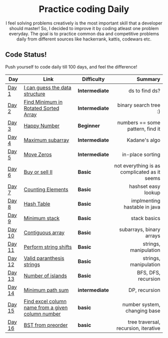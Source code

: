 
<h1 align="center">
  Practice coding Daily
</h1>

<p align="center">
  I feel solving problems creatively is the most important skill that a developer should master! 
  So, I decided to improve it by coding atleast one problem everyday.
  The goal is to practice common dsa and competitive problems daily from different sources like hackerrank, kattis, codewars etc.
</p>


## Code Status!

Push yourself to code daily till 100 days, and feel the difference!

| Day | Link | Difficulty | Summary
| ---------- | ------------ | ----- | -------------: |
| [Day 1](./Each%20day%20code%day!/kattis/find%datastructure/) | [I can guess the data structure](https://open.kattis.com/problems/guessthedatastructure/) | **Intermediate** |ds to find ds?|
| [Day 2](./Each%20day%20code%day!/leetcode/Find%20Minimum%20in%20Rotated%20Sorted%20Array/) | [Find Minimum in Rotated Sorted Array](https://leetcode.com/problems/find-minimum-in-rotated-sorted-array) | **Intermediate** |binary search tree :) |
| [Day 3](./Each%20day%20code%day!/leetcode/Happy%2Number/) | [Happy Number](https://leetcode.com/explore/other/card/30-day-leetcoding-challenge/528/week-1/3284/) | **Beginner** |numbers == some pattern, find it|
| [Day 4](./Each%20day%20code%day!/leetcode/Maximum%20subarray/) | [Maximum subarray](https://leetcode.com/explore/other/card/30-day-leetcoding-challenge/528/week-1/3285/) | **Intermediate** | Kadane's algo |
| [Day 5](./Each%20day%20code%day!/leetcode/Move%20zeros/) | [Move Zeros](https://leetcode.com/explore/other/card/30-day-leetcoding-challenge/528/week-1/3286/) | **Intermediate** | in-place sorting |
| [Day 6](./Each%20day%20code%day!/leetcode/buy%20sell%20II/) | [Buy or sell II](https://leetcode.com/explore/other/card/30-day-leetcoding-challenge/528/week-1/3287/) | **Basic** | not everything is as complicated as it seems |
| [Day 7](./Each%20day%20code%day!/leetcode/counting%20elements/) | [Counting Elements](https://leetcode.com/explore/other/card/30-day-leetcoding-challenge/528/week-1/3288/) | **Basic** | hashset easy lookup |
| [Day 8](./Each%20day%20code%day!/random/Hash%20Table/java) | [Hash Table]() | **Basic** | implmenting hastable in java |
| [Day 9](./Each%20day%20code%day!/leetcode/min%20stack/) | [Minimum stack](https://leetcode.com/explore/challenge/card/30-day-leetcoding-challenge/529/week-2/3292/) | **Basic** | stack basics |
| [Day 10](./Each%20day%20code%day!/leetcode/contiguous%20array/) | [Contiguous array](https://leetcode.com/explore/challenge/card/30-day-leetcoding-challenge/529/week-2/3298/) | **Basic** | subarrays, binary arrays |
| [Day 11](./Each%20day%20code%day!/leetcode/perform%20string%20shifts/) | [Perform string shifts](https://leetcode.com/explore/challenge/card/30-day-leetcoding-challenge/529/week-2/3299/) | **Basic** |strings, manipulation |
| [Day 12](./Each%20day%20code%day!/leetcode/valid%20prth%20strings/) | [Valid paranthesis strings](https://leetcode.com/explore/challenge/card/30-day-leetcoding-challenge/530/week-3/3301/) | **Basic** |strings, manipulation |
| [Day 13](./Each%20day%20code%day!/leetcode/number%20of%20islnds/) | [Number of islands](https://leetcode.com/explore/challenge/card/30-day-leetcoding-challenge/530/week-3/3302/) | **Basic** |BFS, DFS, recursion |
| [Day 14](./Each%20day%20code%day!/leetcode/minimum%20path%20sum/) | [Minimum path sum](https://leetcode.com/explore/challenge/card/30-day-leetcoding-challenge/530/week-3/3303/) | **intermediate** |DP, recursion |
|[Day 15](./Each%20day%20code%day!/random/Excel%20column%20name%20from%20a%20given%20column%20number/) | [Find excel column name from a given column number](https://www.geeksforgeeks.org/find-excel-column-name-given-number/) | **basic** |number system, changing base |
|[Day 16](./Each%20day%20code%day!/random/BST%20from%20preorder/) | [BST from preorder](https://leetcode.com/explore/challenge/card/30-day-leetcoding-challenge/530/week-3/3305/) | **basic** |tree traversal, recursion, iterative |